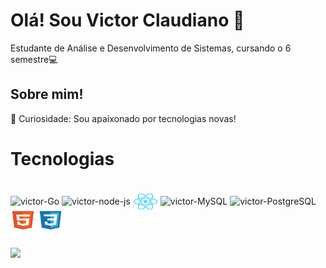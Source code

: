 # Olá! Sou Victor Claudiano 👋
<p>Estudante de Análise e Desenvolvimento de Sistemas, cursando o 6 semestre💻</p>

<h2>Sobre mim!</h2>
<p>🎲 Curiosidade: Sou apaixonado por tecnologias novas!</p>



<h1>Tecnologias</h1>
<div style="display: inline_block"><br>
  <img align="center" alt="victor-Go" height="30" width="40" src="https://cdn.jsdelivr.net/gh/devicons/devicon@latest/icons/go/go-original-wordmark.svg">
  <img align="center" alt="victor-node-js" height="30" width="40" src="https://cdn.jsdelivr.net/gh/devicons/devicon@latest/icons/nodejs/nodejs-original-wordmark.svg">
  <img align="center" alt="victor-React" height="30" width="40" src="https://raw.githubusercontent.com/devicons/devicon/master/icons/react/react-original.svg">
  <img align="center" alt="victor-MySQL" height="30" width="40" src="https://cdn.jsdelivr.net/gh/devicons/devicon@latest/icons/mysql/mysql-original-wordmark.svg">
  <img align="center" alt="victor-PostgreSQL" height="30" width="40" src="https://cdn.jsdelivr.net/gh/devicons/devicon@latest/icons/postgresql/postgresql-original-wordmark.svg">
  <img align="center" alt="victor-HTML" height="30" width="40" src="https://raw.githubusercontent.com/devicons/devicon/master/icons/html5/html5-original.svg">
  <img align="center" alt="victor-CSS" height="30" width="40" src="https://raw.githubusercontent.com/devicons/devicon/master/icons/css3/css3-original.svg">
  
  
          
          
  
         
</div>

          
          
          
  ##
 
<div> 
  <a href="https://www.linkedin.com/in/victorclaudiano" target="_blank"><img src="https://img.shields.io/badge/-LinkedIn-%230077B5?style=for-the-badge&logo=linkedin&logoColor=white" target="_blank"></a> 
</div>
